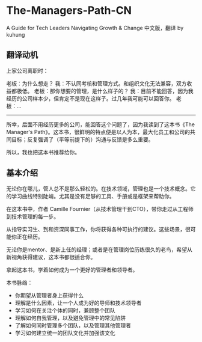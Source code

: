 # The-Managers-Path-CN
A Guide for Tech Leaders Navigating Growth &amp; Change 中文版，翻译 by kuhung

## 翻译动机
上家公司离职时：

老板：为什么想走？
我：不认同考核和管理方式。和组织文化无法兼容，双方收益都极低。
老板：那你想要的管理，是什么样子的？
我：目前不能回答，因为我经历的公司样本少，但肯定不是现在这样子。过几年我可能可以回答你。
老板：...

---
所幸，后面不用经历更多的公司，能回答这个问题了，因为我读到了这本书《The Manager's Path》。这本书，很鲜明的特点便是以人为本，最大化员工和公司的共同目标；反复强调了（平等前提下的）沟通与反馈是多么重要。

所以，我也把这本书推荐给你。


## 基本介绍

无论你在哪儿，管人总不是那么轻松的。在技术领域，管理也是一个技术概念。它的学习曲线特别陡峭。尤其是没有足够的工具、手册或是框架来帮助你。

在这本书中，作者 Camille Fournier（从技术管理干到CTO），带你走过从工程师到技术管理的每一步。

从指导实习生、到和资深同事工作，你将获得各种可执行的建议。这些场景，很可能你正在经历。

无论你是mentor、是新上任的经理；或者是在管理岗位历练很久的老鸟，希望从新视角获得建议，这本书都很适合你。

拿起这本书，学着如何成为一个更好的管理者和领导者。

本书脉络：

- 你期望从管理者身上获得什么
- 理解是什么因素，让一个人成为好的导师和技术领导者
- 学习如何在关注个体的同时，兼顾整个团队
- 理解如何自我管理，以及避免管理中的常见陷阱
- 了解如何同时管理多个团队，以及管理其他管理者
- 学习如何建立统一的团队文化并加强该文化